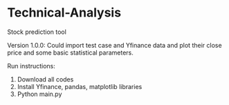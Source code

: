 # Technical-Analysis
Stock prediction tool

Version 1.0.0:
Could import test case and Yfinance data and plot their close price and some basic statistical parameters.

Run instructions:
1. Download all codes
2. Install Yfinance, pandas, matplotlib libraries
3. Python main.py

